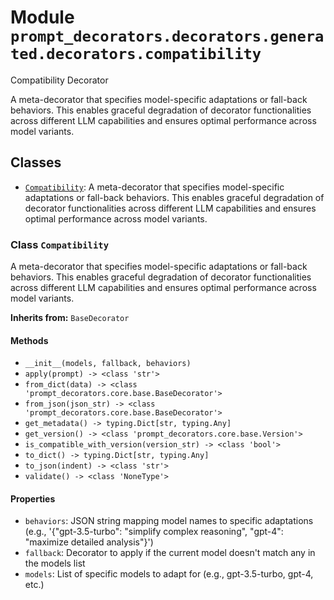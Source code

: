 # Module `prompt_decorators.decorators.generated.decorators.compatibility`

Compatibility Decorator

A meta-decorator that specifies model-specific adaptations or fall-back behaviors. This enables graceful degradation of decorator functionalities across different LLM capabilities and ensures optimal performance across model variants.

## Classes

- [`Compatibility`](#class-compatibility): A meta-decorator that specifies model-specific adaptations or fall-back behaviors. This enables graceful degradation of decorator functionalities across different LLM capabilities and ensures optimal performance across model variants.

### Class `Compatibility`

A meta-decorator that specifies model-specific adaptations or fall-back behaviors. This enables graceful degradation of decorator functionalities across different LLM capabilities and ensures optimal performance across model variants.

**Inherits from:** `BaseDecorator`

#### Methods

- `__init__(models, fallback, behaviors)`
- `apply(prompt) -> <class 'str'>`
- `from_dict(data) -> <class 'prompt_decorators.core.base.BaseDecorator'>`
- `from_json(json_str) -> <class 'prompt_decorators.core.base.BaseDecorator'>`
- `get_metadata() -> typing.Dict[str, typing.Any]`
- `get_version() -> <class 'prompt_decorators.core.base.Version'>`
- `is_compatible_with_version(version_str) -> <class 'bool'>`
- `to_dict() -> typing.Dict[str, typing.Any]`
- `to_json(indent) -> <class 'str'>`
- `validate() -> <class 'NoneType'>`
#### Properties

- `behaviors`: JSON string mapping model names to specific adaptations (e.g., '{"gpt-3.5-turbo": "simplify complex reasoning", "gpt-4": "maximize detailed analysis"}')
- `fallback`: Decorator to apply if the current model doesn't match any in the models list
- `models`: List of specific models to adapt for (e.g., gpt-3.5-turbo, gpt-4, etc.)

